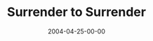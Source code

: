 ---
layout: message
category: message
series: "Going Crazy"
title: "Surrender to Surrender"
date: 2004-04-25-00-00
message_id: 174
audio: "http://s3.amazonaws.com/crossroads-media/messages/audio/GC_02_04-25-04_Surrender_to_Surrender.mp3"
audio-duration: "39:41"
explicit: false
---